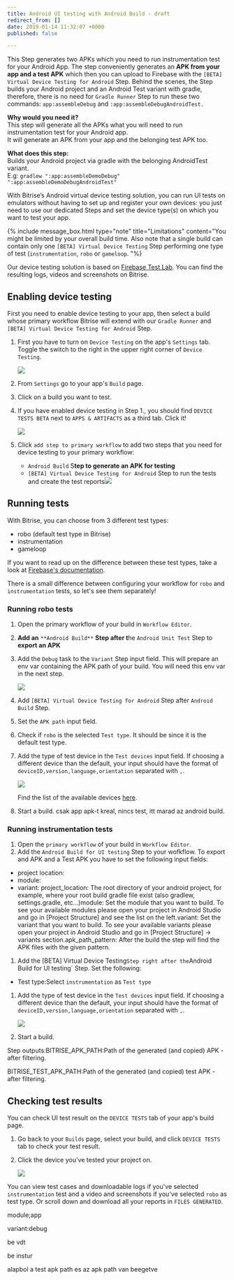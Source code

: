 ```yaml
---
title: Android UI testing with Android Build - draft
redirect_from: []
date: 2019-01-14 11:32:07 +0000
published: false

---
```

This Step generates two APKs which you need to run instrumentation test for your Android App. The step conveniently generates an **APK from your app and a test APK** which then you can upload to Firebase with the `[BETA] Virtual Device Testing for Android` Step. Behind the scenes, the Step builds your Android project and an Android Test variant with gradle, therefore, there is no need for `Gradle Runner` Step to run these two commands: `app:assembleDebug` and `:app:assembleDebugAndroidTest.`

**Why would you need it?**  
This step will generate all the APKs what you will need to run instrumentation test for your Android app.  
It will generate an APK from your app and the belonging test APK too.

**What does this step:**  
Builds your Android project via gradle with the belonging AndroidTest variant.  
E.g: `gradlew ":app:assembleDemoDebug" ":app:assembleDemoDebugAndroidTest"`

With Bitrise’s Android virtual device testing solution, you can run UI tests on emulators without having to set up and register your own devices: you just need to use our dedicated Steps and set the device type(s) on which you want to test your app.

{% include message_box.html type="note" title="Limitations" content="You might be limited by your overall build time. Also note that a single build can contain only one `[BETA] Virtual Device Testing` Step performing one type of test (`instrumentation`, `robo` or `gameloop`. "%}

Our device testing solution is based on [Firebase Test Lab](https://firebase.google.com/docs/test-lab/). You can find the resulting logs, videos and screenshots on Bitrise.

## Enabling device testing

First you need to enable device testing to your app, then select a build whose primary workflow Bitrise will extend with our `Gradle Runner` and `[BETA] Virtual Device Testing for Android` Step.

1. First you have to turn on `Device Testing` on the app's `Settings` tab. Toggle the switch to the right in the upper right corner of `Device Testing`.

   ![](/img/settings-device-testing.png)
2. From `Settings` go to your app's `Build` page.
3. Click on a build you want to test.
4. If you have enabled device testing in Step 1., you should find `DEVICE TESTS BETA` next to `APPS & ARTIFACTS` as a third tab. Click it!

   ![](/img/build-device-test.jpg)
5. Click `add step to primary workflow` to add two steps that you need for device testing to your primary workflow:
   * `Android Build` S**tep to generate an APK for testing**
   * `[BETA] Virtual Device Testing for Android` Step to run the tests and create the test reports![](/img/primary-virtual-device.png)

## Running tests

With Bitrise, you can choose from 3 different test types:

* robo (default test type in Bitrise)
* instrumentation
* gameloop

If you want to read up on the difference between these test types, take a look at [Firebase's documentation](https://firebase.google.com/docs/test-lab/android/overview).

There is a small difference between configuring your workflow for `robo` and `instrumentation` tests, so let's see them separately!

### Running robo tests

1. Open the primary workflow of your build in `Workflow Editor`.
2. **Add an** `**Android Build**` **Step after t**he `Android Unit Test` Step to **export an APK**
3. Add the `Debug` task to the `Variant` Step input field. This will prepare an env var containing the APK path of your build. You will need this env var in the next step.

   ![](/img/robo-test.png)
4. Add `[BETA] Virtual Device Testing for Android` Step after `Android Build` Step.
5. Set the `APK path` input field.
6. Check if `robo` is the selected `Test type`. It should be since it is the default test type.
7. Add the type of test device in the `Test devices` input field. If choosing a different device than the default, your input should have the format of `deviceID,version,language,orientation` separated with `,`.

   ![](/img/test-devices-android.png)

   Find the list of the available devices [here](https://firebase.google.com/docs/test-lab/android/available-testing-devices).
8. Start a build. csak app apk-t kreal, nincs test, itt marad az android build.

### Running instrumentation tests

1. Open the `primary workflow` of your build in `Workflow Editor`.
2. Add the `Android Build for UI testing` Step to your wofkflow. To export and APK and a Test APK you have to set the following input fields:

* project location:
* module:
* variant:
  project_location: The root directory of your android project, for example, where your root build gradle file exist (also gradlew, settings.gradle, etc...)module: Set the module that you want to build. To see your available modules please open your project in Android Studio and go in \[Project Structure\] and see the list on the left.variant: Set the variant that you want to build. To see your available variants please open your project in Android Studio and go in \[Project Structure\] -> variants section.apk_path_pattern: After the build the step will find the APK files with the given pattern.

1. Add the \[BETA\] Virtual Device Testing`Step right after the`Android Build for UI testing\` Step. Set the following:

* Test type:Select `instrumentation` as `Test type`

1. Add the type of test device in the `Test devices` input field. If choosing a different device than the default, your input should have the format of  `deviceID,version,language,orientation` separated with `,`.

   ![](/img/instrumentation-test.png)
2. Start a build.

Step outputs:BITRISE_APK_PATH:Path of the generated (and copied) APK - after filtering.

BITRISE_TEST_APK_PATH:Path of the generated (and copied) test APK - after filtering.

## Checking test results

You can check UI test result on the `DEVICE TESTS` tab of your app's build page.

1. Go back to your `Builds` page, select your build, and click `DEVICE TESTS` tab to check your test result.
2. Click the device you've tested your project on.

   ![](/img/device-test-page.jpg)

You can view test cases and downloadable logs if you've selected `instrumentation` test and a video and screenshots if you've selected `robo` as test type. Or scroll down and download all your reports in `FILES GENERATED`.

module;app

variant:debug

be vdt

be instur

alapbol a test apk path es az apk path van beegetve
